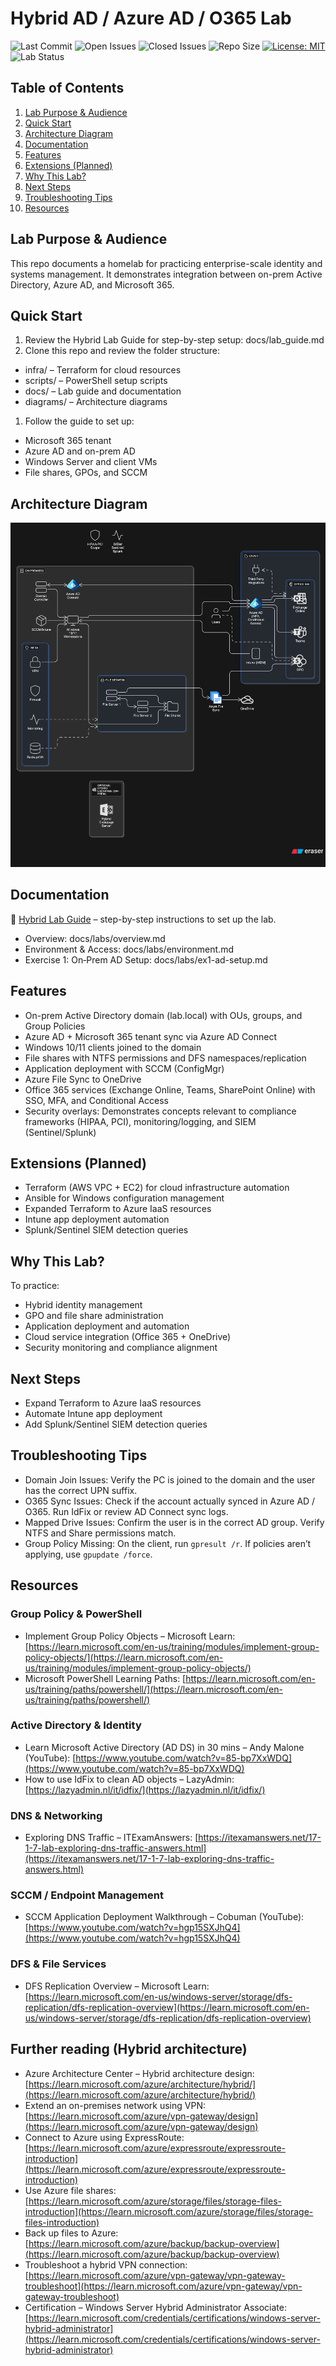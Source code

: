 <!-- markdownlint-disable-file -->

# Hybrid AD / Azure AD / O365 Lab

![Last Commit](https://img.shields.io/github/last-commit/iplaycomputer/hybrid-ad-azure-lab)
![Open Issues](https://img.shields.io/github/issues/iplaycomputer/hybrid-ad-azure-lab)
![Closed Issues](https://img.shields.io/github/issues-closed/iplaycomputer/hybrid-ad-azure-lab)
![Repo Size](https://img.shields.io/github/repo-size/iplaycomputer/hybrid-ad-azure-lab)
[![License: MIT](https://img.shields.io/badge/License-MIT-blue.svg)](./LICENSE)
![Lab Status](https://img.shields.io/badge/lab--status-in_progress-orange)

## Table of Contents

1. [Lab Purpose & Audience](#lab-purpose--audience)
2. [Quick Start](#quick-start)
3. [Architecture Diagram](#architecture-diagram)
4. [Documentation](#documentation)
5. [Features](#features)
6. [Extensions (Planned)](#extensions-planned)
7. [Why This Lab?](#why-this-lab)
8. [Next Steps](#next-steps)
9. [Troubleshooting Tips](#troubleshooting-tips)
10. [Resources](#resources)

## Lab Purpose & Audience

This repo documents a homelab for practicing enterprise-scale identity and systems management. It demonstrates integration between on-prem Active Directory, Azure AD, and Microsoft 365.

## Quick Start

1. Review the Hybrid Lab Guide for step-by-step setup: docs/lab_guide.md
2. Clone this repo and review the folder structure:

- infra/ – Terraform for cloud resources
- scripts/ – PowerShell setup scripts
- docs/ – Lab guide and documentation
- diagrams/ – Architecture diagrams

1. Follow the guide to set up:

- Microsoft 365 tenant
- Azure AD and on-prem AD
- Windows Server and client VMs
- File shares, GPOs, and SCCM

## Architecture Diagram

![Hybrid Architecture](diagrams/hybrid-architecture.png)

## Documentation

📖 [Hybrid Lab Guide](docs/lab_guide.md) – step-by-step instructions to set up the lab.

- Overview: docs/labs/overview.md
- Environment & Access: docs/labs/environment.md
- Exercise 1: On‑Prem AD Setup: docs/labs/ex1-ad-setup.md

## Features

- On-prem Active Directory domain (lab.local) with OUs, groups, and Group Policies
- Azure AD + Microsoft 365 tenant sync via Azure AD Connect
- Windows 10/11 clients joined to the domain
- File shares with NTFS permissions and DFS namespaces/replication
- Application deployment with SCCM (ConfigMgr)
- Azure File Sync to OneDrive
- Office 365 services (Exchange Online, Teams, SharePoint Online) with SSO, MFA, and Conditional Access
- Security overlays: Demonstrates concepts relevant to compliance frameworks (HIPAA, PCI), monitoring/logging, and SIEM (Sentinel/Splunk)

## Extensions (Planned)

- Terraform (AWS VPC + EC2) for cloud infrastructure automation
- Ansible for Windows configuration management
- Expanded Terraform to Azure IaaS resources
- Intune app deployment automation
- Splunk/Sentinel SIEM detection queries

## Why This Lab?

To practice:

- Hybrid identity management
- GPO and file share administration
- Application deployment and automation
- Cloud service integration (Office 365 + OneDrive)
- Security monitoring and compliance alignment

## Next Steps

- Expand Terraform to Azure IaaS resources
- Automate Intune app deployment
- Add Splunk/Sentinel SIEM detection queries

## Troubleshooting Tips

- Domain Join Issues: Verify the PC is joined to the domain and the user has the correct UPN suffix.
- O365 Sync Issues: Check if the account actually synced in Azure AD / O365. Run IdFix or review AD Connect sync logs.
- Mapped Drive Issues: Confirm the user is in the correct AD group. Verify NTFS and Share permissions match.
- Group Policy Missing: On the client, run `gpresult /r`. If policies aren’t applying, use `gpupdate /force`.

## Resources

### Group Policy & PowerShell

- Implement Group Policy Objects – Microsoft Learn: [https://learn.microsoft.com/en-us/training/modules/implement-group-policy-objects/](https://learn.microsoft.com/en-us/training/modules/implement-group-policy-objects/)
- Microsoft PowerShell Learning Paths: [https://learn.microsoft.com/en-us/training/paths/powershell/](https://learn.microsoft.com/en-us/training/paths/powershell/)
  
### Active Directory & Identity

- Learn Microsoft Active Directory (AD DS) in 30 mins – Andy Malone (YouTube): [https://www.youtube.com/watch?v=85-bp7XxWDQ](https://www.youtube.com/watch?v=85-bp7XxWDQ)
- How to use IdFix to clean AD objects – LazyAdmin: [https://lazyadmin.nl/it/idfix/](https://lazyadmin.nl/it/idfix/)

### DNS & Networking

- Exploring DNS Traffic – ITExamAnswers: [https://itexamanswers.net/17-1-7-lab-exploring-dns-traffic-answers.html](https://itexamanswers.net/17-1-7-lab-exploring-dns-traffic-answers.html)

### SCCM / Endpoint Management

- SCCM Application Deployment Walkthrough – Cobuman (YouTube): [https://www.youtube.com/watch?v=hgp15SXJhQ4](https://www.youtube.com/watch?v=hgp15SXJhQ4)

### DFS & File Services

- DFS Replication Overview – Microsoft Learn: [https://learn.microsoft.com/en-us/windows-server/storage/dfs-replication/dfs-replication-overview](https://learn.microsoft.com/en-us/windows-server/storage/dfs-replication/dfs-replication-overview)

## Further reading (Hybrid architecture)

- Azure Architecture Center – Hybrid architecture design: [https://learn.microsoft.com/azure/architecture/hybrid/](https://learn.microsoft.com/azure/architecture/hybrid/)
- Extend an on-premises network using VPN: [https://learn.microsoft.com/azure/vpn-gateway/design](https://learn.microsoft.com/azure/vpn-gateway/design)
- Connect to Azure using ExpressRoute: [https://learn.microsoft.com/azure/expressroute/expressroute-introduction](https://learn.microsoft.com/azure/expressroute/expressroute-introduction)
- Use Azure file shares: [https://learn.microsoft.com/azure/storage/files/storage-files-introduction](https://learn.microsoft.com/azure/storage/files/storage-files-introduction)
- Back up files to Azure: [https://learn.microsoft.com/azure/backup/backup-overview](https://learn.microsoft.com/azure/backup/backup-overview)
- Troubleshoot a hybrid VPN connection: [https://learn.microsoft.com/azure/vpn-gateway/vpn-gateway-troubleshoot](https://learn.microsoft.com/azure/vpn-gateway/vpn-gateway-troubleshoot)
- Certification – Windows Server Hybrid Administrator Associate: [https://learn.microsoft.com/credentials/certifications/windows-server-hybrid-administrator](https://learn.microsoft.com/credentials/certifications/windows-server-hybrid-administrator)
